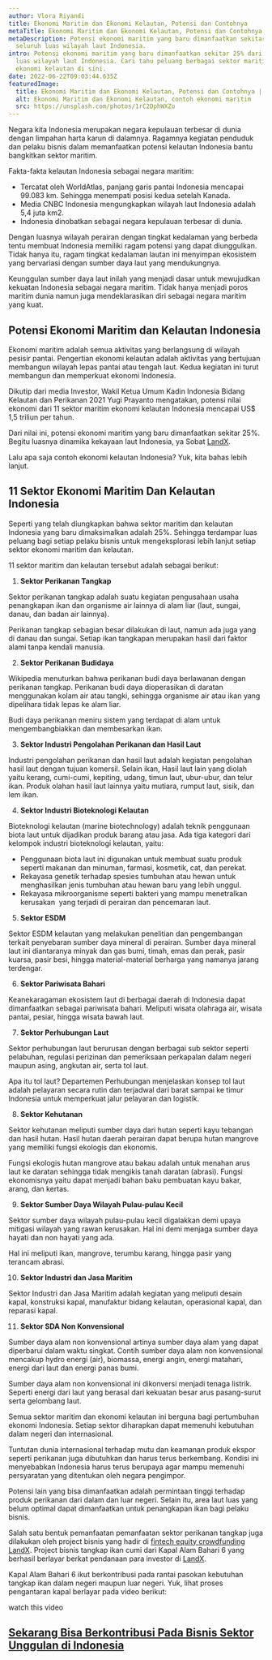 ```yaml
---
author: Vlora Riyandi
title: Ekonomi Maritim dan Ekonomi Kelautan, Potensi dan Contohnya
metaTitle: Ekonomi Maritim dan Ekonomi Kelautan, Potensi dan Contohnya | LandX
metaDescription: Potensi ekonomi maritim yang baru dimanfaatkan sekitar 25% dari
  seluruh luas wilayah laut Indonesia.
intro: Potensi ekonomi maritim yang baru dimanfaatkan sekitar 25% dari seluruh
  luas wilayah laut Indonesia. Cari tahu peluang berbagai sektor maritim dan
  ekonomi kelautan di sini.
date: 2022-06-22T09:03:44.635Z
featuredImage:
  title: Ekonomi Maritim dan Ekonomi Kelautan, Potensi dan Contohnya | LandX
  alt: Ekonomi Maritim dan Ekonomi Kelautan, contoh ekonomi maritim
  src: https://unsplash.com/photos/1rC2DphWXZo
---
```

Negara kita Indonesia merupakan negara kepulauan terbesar di dunia dengan limpahan harta karun di dalamnya. Ragamnya kegiatan penduduk dan pelaku bisnis dalam memanfaatkan potensi kelautan Indonesia bantu bangkitkan sektor maritim.

Fakta-fakta kelautan Indonesia sebagai negara maritim:

* Tercatat oleh WorldAtlas, panjang garis pantai Indonesia mencapai 99.083 km. Sehingga menempati posisi kedua setelah Kanada.
* Media CNBC Indonesia mengungkapkan wilayah laut Indonesia adalah 5,4 juta km2. 
* Indonesia dinobatkan sebagai negara kepulauan terbesar di dunia.

Dengan luasnya wilayah perairan dengan tingkat kedalaman yang berbeda tentu membuat Indonesia memiliki ragam potensi yang dapat diunggulkan. Tidak hanya itu, ragam tingkat kedalaman lautan ini menyimpan ekosistem yang bervariasi dengan sumber daya laut yang mendukungnya.

Keunggulan sumber daya laut inilah yang menjadi dasar untuk mewujudkan kekuatan Indonesia sebagai negara maritim. Tidak hanya menjadi poros maritim dunia namun juga mendeklarasikan diri sebagai negara maritim yang kuat.

## Potensi Ekonomi Maritim dan Kelautan Indonesia

Ekonomi maritim adalah semua aktivitas yang berlangsung di wilayah pesisir pantai. Pengertian ekonomi kelautan adalah aktivitas yang bertujuan membangun wilayah lepas pantai atau tengah laut. Kedua kegiatan ini turut membangun dan memperkuat ekonomi Indonesia.

Dikutip dari media Investor, Wakil Ketua Umum Kadin Indonesia Bidang Kelautan dan Perikanan 2021 Yugi Prayanto mengatakan, potensi nilai ekonomi dari 11 sektor maritim ekonomi kelautan Indonesia mencapai US$ 1,5 triliun per tahun.

Dari nilai ini, potensi ekonomi maritim yang baru dimanfaatkan sekitar 25%. Begitu luasnya dinamika kekayaan laut Indonesia, ya Sobat [LandX](https://landx.id/project/?utm_source=Blog&utm_medium=organic+keyword&utm_campaign=blog&utm_id=Blog). 

Lalu apa saja contoh ekonomi kelautan Indonesia? Yuk, kita bahas lebih lanjut.

## 11 Sektor Ekonomi Maritim Dan Kelautan Indonesia

Seperti yang telah diungkapkan bahwa sektor maritim dan kelautan Indonesia yang baru dimaksimalkan adalah 25%. Sehingga terdampar luas peluang bagi setiap pelaku bisnis untuk mengeksplorasi lebih lanjut setiap sektor ekonomi maritim dan kelautan.

11 sektor maritim dan kelautan tersebut adalah sebagai berikut:

1. **Sektor Perikanan Tangkap**

Sektor perikanan tangkap adalah suatu kegiatan pengusahaan usaha penangkapan ikan dan organisme air lainnya di alam liar (laut, sungai, danau, dan badan air lainnya). 

Perikanan tangkap sebagian besar dilakukan di laut, namun ada juga yang di danau dan sungai. Setiap ikan tangkapan merupakan hasil dari faktor alami tanpa kendali manusia.

2. **Sektor Perikanan Budidaya**

Wikipedia menuturkan bahwa perikanan budi daya berlawanan dengan perikanan tangkap. Perikanan budi daya dioperasikan di daratan menggunakan kolam air atau tangki, sehingga organisme air atau ikan yang dipelihara tidak lepas ke alam liar. 

Budi daya perikanan meniru sistem yang terdapat di alam untuk mengembangbiakkan dan membesarkan ikan. 

3. **Sektor Industri Pengolahan Perikanan dan Hasil Laut**

Industri pengolahan perikanan dan hasil laut adalah kegiatan pengolahan hasil laut dengan tujuan komersil. Selain ikan, Hasil laut lain yang diolah yaitu kerang, cumi-cumi, kepiting, udang, timun laut, ubur-ubur, dan telur ikan. Produk olahan hasil laut lainnya yaitu mutiara, rumput laut, sisik, dan lem ikan.

4. **Sektor Industri Bioteknologi Kelautan**

Bioteknologi kelautan (marine biotechnology) adalah teknik penggunaan biota laut untuk dijadikan produk barang atau jasa. Ada tiga kategori dari kelompok industri bioteknologi kelautan, yaitu:

* Penggunaan biota laut ini digunakan untuk membuat suatu produk seperti makanan dan minuman, farmasi, kosmetik, cat, dan perekat. 
* Rekayasa genetik terhadap spesies tumbuhan atau hewan untuk menghasilkan jenis tumbuhan atau hewan baru yang lebih unggul.
* Rekayasa mikroorganisme seperti bakteri yang mampu menetralkan kerusakan  yang terjadi di perairan dan pencemaran laut.

5. **Sektor ESDM**

Sektor ESDM kelautan yang melakukan penelitian dan pengembangan terkait penyebaran sumber daya mineral di perairan. Sumber daya mineral laut ini diantaranya minyak dan gas bumi, timah, emas dan perak, pasir kuarsa, pasir besi, hingga material-material berharga yang namanya jarang terdengar.  

6. **Sektor Pariwisata Bahari**

Keanekaragaman ekosistem laut di berbagai daerah di Indonesia dapat dimanfaatkan sebagai pariwisata bahari. Meliputi wisata olahraga air, wisata pantai, pesiar, hingga wisata bawah laut.

7. **Sektor Perhubungan Laut** 

Sektor perhubungan laut berurusan dengan berbagai sub sektor seperti pelabuhan, regulasi perizinan dan pemeriksaan perkapalan dalam negeri maupun asing, angkutan air, serta tol laut.

Apa itu tol laut? Departemen Perhubungan menjelaskan konsep tol laut adalah pelayaran secara rutin dan terjadwal dari barat sampai ke timur Indonesia untuk memperkuat jalur pelayaran dan logistik.

8. **Sektor Kehutanan**

Sektor kehutanan meliputi sumber daya dari hutan seperti kayu tebangan dan hasil hutan. Hasil hutan daerah perairan dapat berupa hutan mangrove yang memiliki fungsi ekologis dan ekonomis.

Fungsi ekologis hutan mangrove atau bakau adalah untuk menahan arus laut ke daratan sehingga tidak mengikis tanah daratan (abrasi). Fungsi ekonomisnya yaitu dapat menjadi bahan baku pembuatan kayu bakar, arang, dan kertas. 

9. **Sektor Sumber Daya Wilayah Pulau-pulau Kecil**

Sektor sumber daya wilayah pulau-pulau kecil digalakkan demi upaya mitigasi wilayah yang rawan kerusakan. Hal ini demi menjaga sumber daya hayati dan non hayati yang ada.

Hal ini meliputi ikan, mangrove, terumbu karang, hingga pasir yang terancam abrasi. 

10. **Sektor Industri dan Jasa Maritim**

Sektor Industri dan Jasa Maritim adalah kegiatan yang meliputi desain kapal, konstruksi kapal, manufaktur bidang kelautan, operasional kapal, dan reparasi kapal.

11. **Sektor SDA Non Konvensional**

Sumber daya alam non konvensional artinya sumber daya alam yang dapat diperbarui dalam waktu singkat. Contih sumber daya alam non konvensional mencakup hydro energi (air), biomassa, energi angin, energi matahari, energi dari laut dan energi panas bumi.

Sumber daya alam non konvensional ini dikonversi menjadi tenaga listrik. Seperti energi dari laut yang berasal dari kekuatan besar arus pasang-surut serta gelombang laut. 

Semua sektor maritim dan ekonomi kelautan ini berguna bagi pertumbuhan ekonomi Indonesia. Setiap sektor diharapkan dapat memenuhi kebutuhan dalam negeri dan internasional. 

Tuntutan dunia internasional terhadap mutu dan keamanan produk ekspor seperti perikanan juga dibutuhkan dan harus terus berkembang. Kondisi ini menyebabkan Indonesia harus terus berupaya agar mampu memenuhi persyaratan yang ditentukan oleh negara pengimpor.

Potensi lain yang bisa dimanfaatkan adalah permintaan tinggi terhadap produk perikanan dari dalam dan luar negeri. Selain itu, area laut luas yang belum optimal dapat dimanfaatkan untuk penangkapan ikan bagi pelaku bisnis.

Salah satu bentuk pemanfaatan pemanfaatan sektor perikanan tangkap juga dilakukan oleh project bisnis yang hadir di [fintech equity crowdfunding LandX](https://landx.id/project/?utm_source=Blog&utm_medium=organic+keyword&utm_campaign=blog&utm_id=Blog). Project bisnis tangkap ikan cumi dari Kapal Alam Bahari 6 yang berhasil berlayar berkat pendanaan para investor di [LandX](https://landx.id/project/?utm_source=Blog&utm_medium=organic+keyword&utm_campaign=blog&utm_id=Blog).

Kapal Alam Bahari 6 ikut berkontribusi pada rantai pasokan kebutuhan tangkap ikan dalam negeri maupun luar negeri. Yuk, lihat proses pengantaran kapal berlayar pada video berikut:

watch this video

## **[Sekarang Bisa Berkontribusi Pada Bisnis Sektor Unggulan di Indonesia](https://landx.id/project/?utm_source=Blog&utm_medium=organic+keyword&utm_campaign=blog&utm_id=Blog)**